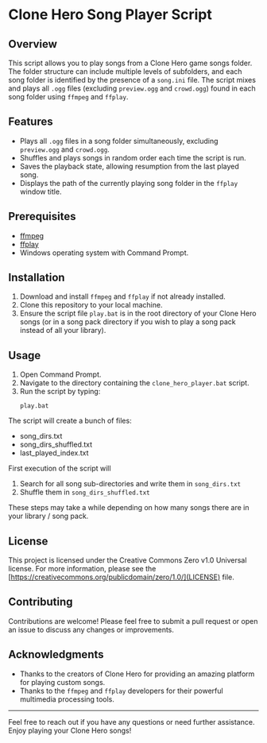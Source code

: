 # Clone Hero Song Player Script

## Overview

This script allows you to play songs from a Clone Hero game songs folder. The folder structure can include multiple levels of subfolders, and each song folder is identified by the presence of a `song.ini` file. The script mixes and plays all `.ogg` files (excluding `preview.ogg` and `crowd.ogg`) found in each song folder using `ffmpeg` and `ffplay`.

## Features

- Plays all `.ogg` files in a song folder simultaneously, excluding `preview.ogg` and `crowd.ogg`.
- Shuffles and plays songs in random order each time the script is run.
- Saves the playback state, allowing resumption from the last played song.
- Displays the path of the currently playing song folder in the `ffplay` window title.

## Prerequisites

- [ffmpeg](https://ffmpeg.org/download.html)
- [ffplay](https://ffmpeg.org/ffplay.html)
- Windows operating system with Command Prompt.

## Installation

1. Download and install `ffmpeg` and `ffplay` if not already installed.
2. Clone this repository to your local machine.
3. Ensure the script file `play.bat` is in the root directory of your Clone Hero songs (or in a song pack directory if you wish to play a song pack instead of all your library).

## Usage

1. Open Command Prompt.
2. Navigate to the directory containing the `clone_hero_player.bat` script.
3. Run the script by typing:
   ```batch
   play.bat
   ```
The script will create a bunch of files:

- song_dirs.txt
- song_dirs_shuffled.txt
- last_played_index.txt

First execution of the script will 

1. Search for all song sub-directories and write them in `song_dirs.txt`
2. Shuffle them in `song_dirs_shuffled.txt`

These steps may take a while depending on how many songs there are in your library / song pack.

## License

This project is licensed under the Creative Commons Zero v1.0 Universal license. For more information, please see the [https://creativecommons.org/publicdomain/zero/1.0/](LICENSE) file.

## Contributing

Contributions are welcome! Please feel free to submit a pull request or open an issue to discuss any changes or improvements.

## Acknowledgments

- Thanks to the creators of Clone Hero for providing an amazing platform for playing custom songs.
- Thanks to the `ffmpeg` and `ffplay` developers for their powerful multimedia processing tools.

---

Feel free to reach out if you have any questions or need further assistance. Enjoy playing your Clone Hero songs!